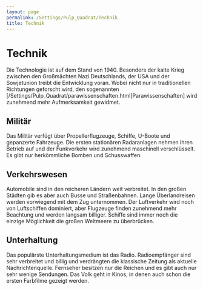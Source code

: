 ```yaml
---
layout: page
permalink: /Settings/Pulp_Quadrat/Technik
title: Technik
---
```


# Technik

Die Technologie ist auf dem Stand von 1940. Besonders der kalte Krieg zwischen den Großmächten Nazi Deutschlands, der USA und der Sowjetunion treibt die Entwicklung voran. Wobei nicht nur in traditionellen Richtungen geforscht wird, den sogenannten [/Settings/Pulp_Quadrat/parawissenschaften.html[Parawissenschaften] wird zunehmend mehr Aufmerksamkeit gewidmet.

## Militär

Das Militär verfügt über Propellerflugzeuge, Schiffe, U-Boote und gepanzerte Fahrzeuge. Die ersten stationären Radaranlagen nehmen ihren Betrieb auf und der Funkverkehr wird zunehmend maschinell verschlüsselt. Es gibt nur herkömmliche Bomben und Schusswaffen.

## Verkehrswesen

Automobile sind in den reicheren Ländern weit verbreitet. In den großen Städten gib es aber auch Busse und Straßenbahnen. Lange Überlandreisen werden vorwiegend mit dem Zug unternommen. Der Luftverkehr wird noch von Luftschiffen dominiert, aber Flugzeuge finden zunehmend mehr Beachtung und werden langsam billiger. Schiffe sind immer noch die einzige Möglichkeit die großen Weltmeere zu überbrücken.

## Unterhaltung

Das populärste Unterhaltungsmedium ist das Radio. Radioempfänger sind sehr verbreitet und billig und verdrängten die klassische Zeitung als aktuelle Nachrichtenquelle. Fernseher besitzen nur die Reichen und es gibt auch nur sehr wenige Sendungen. Das Volk geht in Kinos, in denen auch schon die ersten Farbfilme gezeigt werden.
